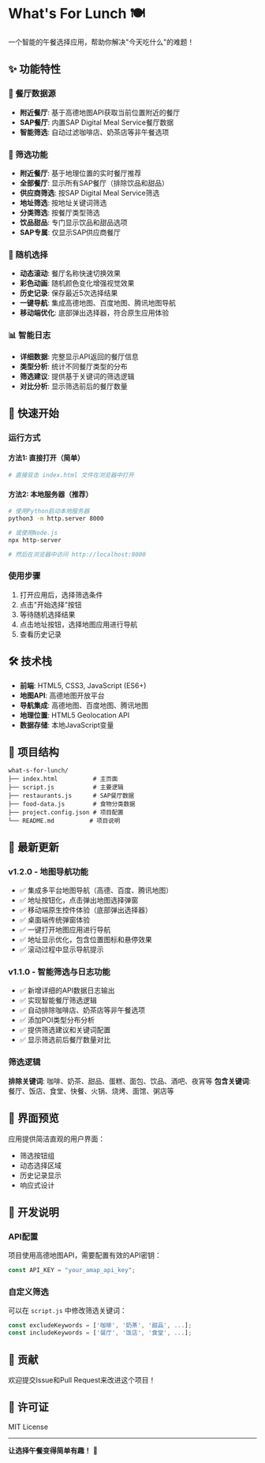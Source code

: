 # What's For Lunch 🍽️

一个智能的午餐选择应用，帮助你解决"今天吃什么"的难题！

## ✨ 功能特性

### 🏪 餐厅数据源
- **附近餐厅**: 基于高德地图API获取当前位置附近的餐厅
- **SAP餐厅**: 内置SAP Digital Meal Service餐厅数据
- **智能筛选**: 自动过滤咖啡店、奶茶店等非午餐选项

### 🎯 筛选功能
- **附近餐厅**: 基于地理位置的实时餐厅推荐
- **全部餐厅**: 显示所有SAP餐厅（排除饮品和甜品）
- **供应商筛选**: 按SAP Digital Meal Service筛选
- **地址筛选**: 按地址关键词筛选
- **分类筛选**: 按餐厅类型筛选
- **饮品甜品**: 专门显示饮品和甜品选项
- **SAP专属**: 仅显示SAP供应商餐厅

### 🎲 随机选择
- **动态滚动**: 餐厅名称快速切换效果
- **彩色动画**: 随机颜色变化增强视觉效果
- **历史记录**: 保存最近5次选择结果
- **一键导航**: 集成高德地图、百度地图、腾讯地图导航
- **移动端优化**: 底部弹出选择器，符合原生应用体验

### 📊 智能日志
- **详细数据**: 完整显示API返回的餐厅信息
- **类型分析**: 统计不同餐厅类型的分布
- **筛选建议**: 提供基于关键词的筛选逻辑
- **对比分析**: 显示筛选前后的餐厅数量

## 🚀 快速开始

### 运行方式

#### 方法1: 直接打开（简单）
```bash
# 直接双击 index.html 文件在浏览器中打开
```

#### 方法2: 本地服务器（推荐）
```bash
# 使用Python启动本地服务器
python3 -m http.server 8000

# 或使用Node.js
npx http-server

# 然后在浏览器中访问 http://localhost:8000
```

### 使用步骤
1. 打开应用后，选择筛选条件
2. 点击"开始选择"按钮
3. 等待随机选择结果
4. 点击地址按钮，选择地图应用进行导航
5. 查看历史记录

## 🛠️ 技术栈

- **前端**: HTML5, CSS3, JavaScript (ES6+)
- **地图API**: 高德地图开放平台
- **导航集成**: 高德地图、百度地图、腾讯地图
- **地理位置**: HTML5 Geolocation API
- **数据存储**: 本地JavaScript变量

## 📁 项目结构

```
what-s-for-lunch/
├── index.html          # 主页面
├── script.js           # 主要逻辑
├── restaurants.js      # SAP餐厅数据
├── food-data.js        # 食物分类数据
├── project.config.json # 项目配置
└── README.md          # 项目说明
```

## 🔧 最新更新

### v1.2.0 - 地图导航功能
- ✅ 集成多平台地图导航（高德、百度、腾讯地图）
- ✅ 地址按钮化，点击弹出地图选择弹窗
- ✅ 移动端原生控件体验（底部弹出选择器）
- ✅ 桌面端传统弹窗体验
- ✅ 一键打开地图应用进行导航
- ✅ 地址显示优化，包含位置图标和悬停效果
- ✅ 滚动过程中显示导航提示

### v1.1.0 - 智能筛选与日志功能
- ✅ 新增详细的API数据日志输出
- ✅ 实现智能餐厅筛选逻辑
- ✅ 自动排除咖啡店、奶茶店等非午餐选项
- ✅ 添加POI类型分布分析
- ✅ 提供筛选建议和关键词配置
- ✅ 显示筛选前后餐厅数量对比

### 筛选逻辑
**排除关键词**: 咖啡、奶茶、甜品、蛋糕、面包、饮品、酒吧、夜宵等
**包含关键词**: 餐厅、饭店、食堂、快餐、火锅、烧烤、面馆、粥店等

## 🎨 界面预览

应用提供简洁直观的用户界面：
- 筛选按钮组
- 动态选择区域
- 历史记录显示
- 响应式设计

## 📝 开发说明

### API配置
项目使用高德地图API，需要配置有效的API密钥：
```javascript
const API_KEY = "your_amap_api_key";
```

### 自定义筛选
可以在 `script.js` 中修改筛选关键词：
```javascript
const excludeKeywords = ['咖啡', '奶茶', '甜品', ...];
const includeKeywords = ['餐厅', '饭店', '食堂', ...];
```

## 🤝 贡献

欢迎提交Issue和Pull Request来改进这个项目！

## 📄 许可证

MIT License

---

**让选择午餐变得简单有趣！** 🎉